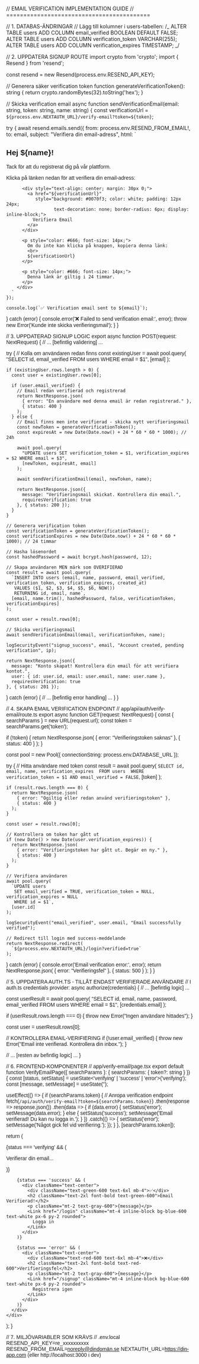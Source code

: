 // EMAIL VERIFICATION IMPLEMENTATION GUIDE
// ==========================================

// 1. DATABAS-ÄNDRINGAR
// Lägg till kolumner i users-tabellen:
/_
ALTER TABLE users ADD COLUMN email_verified BOOLEAN DEFAULT FALSE;
ALTER TABLE users ADD COLUMN verification_token VARCHAR(255);
ALTER TABLE users ADD COLUMN verification_expires TIMESTAMP;
_/

// 2. UPPDATERA SIGNUP ROUTE
import crypto from 'crypto';
import { Resend } from 'resend';

const resend = new Resend(process.env.RESEND_API_KEY);

// Generera säker verification token
function generateVerificationToken(): string {
return crypto.randomBytes(32).toString('hex');
}

// Skicka verification email
async function sendVerificationEmail(email: string, token: string, name: string) {
const verificationUrl = `${process.env.NEXTAUTH_URL}/verify-email?token=${token}`;

try {
await resend.emails.send({
from: process.env.RESEND_FROM_EMAIL!,
to: email,
subject: "Verifiera din email-adress",
html: `
<div style="font-family: Arial, sans-serif; max-width: 600px; margin: 0 auto;">
<h2>Hej ${name}!</h2>
<p>Tack för att du registrerat dig på vår plattform.</p>
<p>Klicka på länken nedan för att verifiera din email-adress:</p>

          <div style="text-align: center; margin: 30px 0;">
            <a href="${verificationUrl}"
               style="background: #0070f3; color: white; padding: 12px 24px;
                      text-decoration: none; border-radius: 6px; display: inline-block;">
              Verifiera Email
            </a>
          </div>

          <p style="color: #666; font-size: 14px;">
            Om du inte kan klicka på knappen, kopiera denna länk:
            <br>
            ${verificationUrl}
          </p>

          <p style="color: #666; font-size: 14px;">
            Denna länk är giltig i 24 timmar.
          </p>
        </div>
      `
    });

    console.log(`✅ Verification email sent to ${email}`);

} catch (error) {
console.error('❌ Failed to send verification email:', error);
throw new Error('Kunde inte skicka verifieringsmail');
}
}

// 3. UPPDATERAD SIGNUP LOGIC
export async function POST(request: NextRequest) {
// ... [befintlig validering] ...

try {
// Kolla om användaren redan finns
const existingUser = await pool.query(
"SELECT id, email_verified FROM users WHERE email = $1",
[email]
);

    if (existingUser.rows.length > 0) {
      const user = existingUser.rows[0];

      if (user.email_verified) {
        // Email redan verifierad och registrerad
        return NextResponse.json(
          { error: "En användare med denna email är redan registrerad." },
          { status: 400 }
        );
      } else {
        // Email finns men inte verifierad - skicka nytt verifieringsmail
        const newToken = generateVerificationToken();
        const expiresAt = new Date(Date.now() + 24 * 60 * 60 * 1000); // 24h

        await pool.query(
          "UPDATE users SET verification_token = $1, verification_expires = $2 WHERE email = $3",
          [newToken, expiresAt, email]
        );

        await sendVerificationEmail(email, newToken, name);

        return NextResponse.json({
          message: "Verifieringsmail skickat. Kontrollera din email.",
          requiresVerification: true
        }, { status: 200 });
      }
    }

    // Generera verification token
    const verificationToken = generateVerificationToken();
    const verificationExpires = new Date(Date.now() + 24 * 60 * 60 * 1000); // 24 timmar

    // Hasha lösenordet
    const hashedPassword = await bcrypt.hash(password, 12);

    // Skapa användaren MEN märk som OVERIFIERAD
    const result = await pool.query(
      `INSERT INTO users (email, name, password, email_verified, verification_token, verification_expires, created_at)
       VALUES ($1, $2, $3, $4, $5, $6, NOW())
       RETURNING id, email, name`,
      [email, name.trim(), hashedPassword, false, verificationToken, verificationExpires]
    );

    const user = result.rows[0];

    // Skicka verifieringsmail
    await sendVerificationEmail(email, verificationToken, name);

    logSecurityEvent("signup_success", email, "Account created, pending verification", ip);

    return NextResponse.json({
      message: "Konto skapat! Kontrollera din email för att verifiera kontot.",
      user: { id: user.id, email: user.email, name: user.name },
      requiresVerification: true
    }, { status: 201 });

} catch (error) {
// ... [befintlig error handling] ...
}
}

// 4. SKAPA EMAIL VERIFICATION ENDPOINT
// app/api/auth/verify-email/route.ts
export async function GET(request: NextRequest) {
const { searchParams } = new URL(request.url);
const token = searchParams.get('token');

if (!token) {
return NextResponse.json(
{ error: "Verifieringstoken saknas" },
{ status: 400 }
);
}

const pool = new Pool({ connectionString: process.env.DATABASE_URL });

try {
// Hitta användare med token
const result = await pool.query(
`SELECT id, email, name, verification_expires 
       FROM users 
       WHERE verification_token = $1 AND email_verified = FALSE`,
[token]
);

    if (result.rows.length === 0) {
      return NextResponse.json(
        { error: "Ogiltig eller redan använd verifieringstoken" },
        { status: 400 }
      );
    }

    const user = result.rows[0];

    // Kontrollera om token har gått ut
    if (new Date() > new Date(user.verification_expires)) {
      return NextResponse.json(
        { error: "Verifieringstoken har gått ut. Begär en ny." },
        { status: 400 }
      );
    }

    // Verifiera användaren
    await pool.query(
      `UPDATE users
       SET email_verified = TRUE, verification_token = NULL, verification_expires = NULL
       WHERE id = $1`,
      [user.id]
    );

    logSecurityEvent("email_verified", user.email, "Email successfully verified");

    // Redirect till login med success-meddelande
    return NextResponse.redirect(
      `${process.env.NEXTAUTH_URL}/login?verified=true`
    );

} catch (error) {
console.error('Email verification error:', error);
return NextResponse.json(
{ error: "Verifieringsfel" },
{ status: 500 }
);
}
}

// 5. UPPDATERA AUTH.TS - TILLÅT ENDAST VERIFIERADE ANVÄNDARE
// I auth.ts credentials provider:
async authorize(credentials) {
// ... [befintlig logic] ...

const userResult = await pool.query(
"SELECT id, email, name, password, email_verified FROM users WHERE email = $1",
[credentials.email]
);

if (userResult.rows.length === 0) {
throw new Error("Ingen användare hittades");
}

const user = userResult.rows[0];

// KONTROLLERA EMAIL-VERIFIERING
if (!user.email_verified) {
throw new Error("Email inte verifierad. Kontrollera din inbox.");
}

// ... [resten av befintlig logic] ...
}

// 6. FRONTEND-KOMPONENTER
// app/verify-email/page.tsx
export default function VerifyEmailPage({ searchParams }: { searchParams: { token?: string } }) {
const [status, setStatus] = useState<'verifying' | 'success' | 'error'>('verifying');
const [message, setMessage] = useState('');

useEffect(() => {
if (searchParams.token) {
// Anropa verification endpoint
fetch(`/api/auth/verify-email?token=${searchParams.token}`)
.then(response => response.json())
.then(data => {
if (data.error) {
setStatus('error');
setMessage(data.error);
} else {
setStatus('success');
setMessage('Email verifierad! Du kan nu logga in.');
}
})
.catch(() => {
setStatus('error');
setMessage('Något gick fel vid verifiering.');
});
}
}, [searchParams.token]);

return (
<div className="min-h-screen flex items-center justify-center">
<div className="max-w-md w-full space-y-8">
{status === 'verifying' && (
<div className="text-center">
<div className="animate-spin rounded-full h-32 w-32 border-b-2 border-blue-600 mx-auto"></div>
<p className="mt-4 text-lg">Verifierar din email...</p>
</div>
)}

        {status === 'success' && (
          <div className="text-center">
            <div className="text-green-600 text-6xl mb-4">✅</div>
            <h2 className="text-2xl font-bold text-green-600">Email Verifierad!</h2>
            <p className="mt-2 text-gray-600">{message}</p>
            <Link href="/login" className="mt-4 inline-block bg-blue-600 text-white px-6 py-2 rounded">
              Logga in
            </Link>
          </div>
        )}

        {status === 'error' && (
          <div className="text-center">
            <div className="text-red-600 text-6xl mb-4">❌</div>
            <h2 className="text-2xl font-bold text-red-600">Verifieringsfel</h2>
            <p className="mt-2 text-gray-600">{message}</p>
            <Link href="/signup" className="mt-4 inline-block bg-blue-600 text-white px-6 py-2 rounded">
              Registrera igen
            </Link>
          </div>
        )}
      </div>
    </div>

);
}

// 7. MILJÖVARIABLER SOM KRÄVS
// .env.local
RESEND_API_KEY=re_xxxxxxxxxx
RESEND_FROM_EMAIL=noreply@dindomän.se
NEXTAUTH_URL=https://din-app.com (eller http://localhost:3000 i dev)
